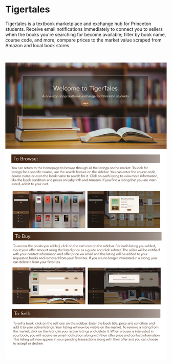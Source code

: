 # Tigertales

Tigertales is a textbook marketplace and exchange hub for Princeton students. Receive email notifications immediately to connect you to sellers when the books you're searching for become available; filter by book name, course code, and more; compare prices to the market value scraped from Amazon and local book stores.

</br>
<p align="center">

<img src="resources/landing.png" width = "825px" />

<img src="resources/function.png" width = "825px" />

</p>